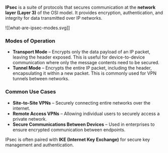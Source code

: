 **IPsec** is a suite of protocols that secures communication at the **network layer (Layer 3)** of the OSI model. It provides encryption, authentication, and integrity for data transmitted over IP networks.

![[what-are-ipsec-modes.svg]]
### **Modes of Operation**

- **Transport Mode** – Encrypts only the data payload of an IP packet, leaving the header exposed. This is useful for device-to-device communication where only the message contents need to be secured.
- **Tunnel Mode** – Encrypts the entire IP packet, including the header, encapsulating it within a new packet. This is commonly used for VPN tunnels between networks.

### **Common Use Cases**

- **Site-to-Site VPNs** – Securely connecting entire networks over the internet.
- **Remote Access VPNs** – Allowing individual users to securely access a private network.
- **Secure Communications Between Devices** – Used in enterprises to ensure encrypted communication between endpoints.

IPsec is often paired with **IKE (Internet Key Exchange)** for secure key management and authentication.